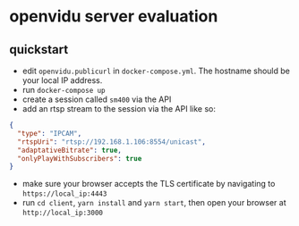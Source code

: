 # openvidu server evaluation

## quickstart

- edit `openvidu.publicurl` in `docker-compose.yml`. The hostname should be your local IP address.
- run `docker-compose up`
- create a session called `sm400` via the API
- add an rtsp stream to the session via the API like so:

```json
{
  "type": "IPCAM",
  "rtspUri": "rtsp://192.168.1.106:8554/unicast",
  "adaptativeBitrate": true,
  "onlyPlayWithSubscribers": true
}
```

- make sure your browser accepts the TLS certificate by navigating to `https://local_ip:4443`
- run `cd client`, `yarn install` and `yarn start`, then open your browser at `http://local_ip:3000`
